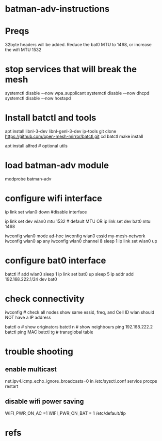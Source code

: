 # batman-adv-instructions

# Preqs
32byte headers will be added. Reduce the bat0 MTU to 1468, or increase the wifi MTU 1532

# stop services that will break the mesh
systemctl disable --now wpa_supplicant
systemctl disable --now dhcpd
systemctl disable --now hostapd

# Install batctl and tools
apt install libnl-3-dev libnl-genl-3-dev ip-tools
git clone https://github.com/open-mesh-mirror/batctl.git
cd batctl
make install

apt install alfred # optional utils

# load batman-adv module
modprobe batman-adv

# configure wifi interface
ip link set wlan0 down #disable interface

ip link set dev wlan0 mtu 1532 # default MTU
OR
ip link set dev bat0 mtu 1468

iwconfig wlan0 mode ad-hoc
iwconfig wlan0 essid my-mesh-network
iwconfig wlan0 ap any
iwconfig wlan0 channel 8
sleep 1
ip link set wlan0 up

# configure bat0 interface
batctl if add wlan0
sleep 1
ip link set bat0 up
sleep 5
ip addr add 192.168.222.1/24 dev bat0


# check connectivity
iwconfig # check all nodes show same essid, freq, and Cell ID
wlan should NOT have a IP address

batctl o # show originators
batctl n # show neighbours
ping 192.168.222.2
batctl ping MAC
batctl tg # transglobal table


# trouble shooting
## enable multicast
net.ipv4.icmp_echo_ignore_broadcasts=0 in /etc/sysctl.conf
service procps restart

## disable wifi power saving
WIFI_PWR_ON_AC =1
WIFI_PWR_ON_BAT = 1
/etc/default/tlp
  
# refs 
